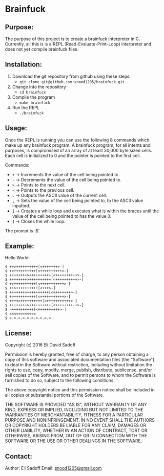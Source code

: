 Brainfuck
=============================

Purpose:
-----------------------------
The purpose of this project is to create a brainfuck interpreter in C.
Currently, all this is is a REPL (Read-Evaluate-Print-Loop) interpreter
and does not yet compile brainfuck files.

Installation:
-----------------------------
1. Download the git repository from github using these steps:
    * `git clone git@github.com:snood1205/brainfuck.git`
2. Change into the repository
    * `cd brainfuck`
3. Compile the program
    * `make brainfuck`
4. Run the REPL
    * `./brainfuck`

Usage:
-----------------------------
Once the REPL is running you can use the following 8 commands which make up
any brainfuck program. A brainfuck program, for all intents and purposes,
is compromised of an array of at least 30,000 byte sized cells. Each cell
is initialized to 0 and the pointer is pointed to the first cell.

Commands:
* `+` &rarr; Increments the value of the cell being pointed to.
* `-` &rarr; Decrements the value of the cell being pointed to.
* `>` &rarr; Points to the next cell.
* `<` &rarr; Points to the previous cell.
* `.` &rarr; Outputs the ASCII value of the current cell.
* `,` &rarr; Sets the value of the cell being pointed to, to the ASCII
value inputted.
* `[` &rarr; Creates a while loop and executes what is within the braces
until the value of the cell being pointed to has the value 0.
* `]` &rarr; Closes the while loop.

The prompt is '$'.

Example:
-----------------------------
Hello World:
```brainfuck
$ ++>++++++++++[<+++++++>-]
$ +>++++++++++[<++++++++++>-]
$ ++++++++>++++++++++[<++++++++++>-]
$ ++++++++>++++++++++[<++++++++++>-]
$ +>++++++++++[<+++++++++++>-]
$ ++>++++++++++[<+++>-]
$ +++++++>++++++++++[<++++++++>-]
$ +>++++++++++[<+++++++++++>-]
$ ++++>++++++++++[<+++++++++++>-]
$ ++++++++>++++++++++[<++++++++++>-]
$ >++++++++++[<++++++++++>-]
$ <<<<<<<<<<<<
$ >.>.>.>.>.>.>.>.>.>.
```
License:
-----------------------------
Copyright (c) 2016 Eli David Sadoff

Permission is hereby granted, free of charge, to any person obtaining a
copy of this software and associated documentation files (the "Software"),
to deal in the Software without restriction, including without limitation
the rights to use, copy, modify, merge, publish, distribute, sublicense,
and/or sell copies of the Software, and to permit persons to whom the Software
is furnished to do so, subject to the following conditions:

The above copyright notice and this permission notice shall be included in all
copies or substantial portions of the Software.

THE SOFTWARE IS PROVIDED "AS IS", WITHOUT WARRANTY OF ANY KIND, EXPRESS OR
IMPLIED, INCLUDING BUT NOT LIMITED TO THE WARRANTIES OF MERCHANTABILITY,
FITNESS FOR A PARTICULAR PURPOSE AND NONINFRINGEMENT. IN NO EVENT SHALL THE
AUTHORS OR COPYRIGHT HOLDERS BE LIABLE FOR ANY CLAIM, DAMAGES OR OTHER
LIABILITY, WHETHER IN AN ACTION OF CONTRACT, TORT OR OTHERWISE, ARISING FROM,
OUT OF OR IN CONNECTION WITH THE SOFTWARE OR THE USE OR OTHER DEALINGS IN THE
SOFTWARE.

Contact:
-----------------------------
Author: Eli Sadoff
Email: snood1205@gmail.com
